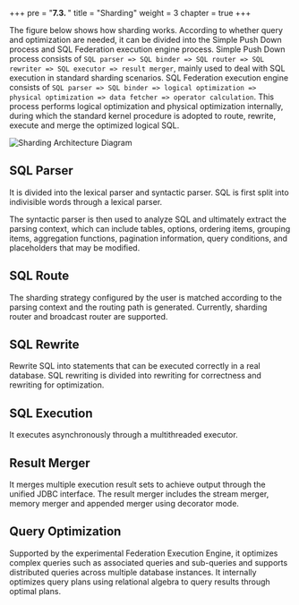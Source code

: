 +++
pre = "<b>7.3. </b>"
title = "Sharding"
weight = 3
chapter = true
+++

The figure below shows how sharding works. According to whether query and optimization are needed, it can be divided into the Simple Push Down process and SQL Federation execution engine process. 
Simple Push Down process consists of `SQL parser => SQL binder => SQL router => SQL rewriter => SQL executor => result merger`, mainly used to deal with SQL execution in standard sharding scenarios. 
SQL Federation execution engine consists of `SQL parser => SQL binder => logical optimization => physical optimization => data fetcher => operator calculation`. 
This process performs logical optimization and physical optimization internally, during which the standard kernel procedure is adopted to route, rewrite, execute and merge the optimized logical SQL.

![Sharding Architecture Diagram](https://shardingsphere.apache.org/document/current/img/sharding/sharding_architecture_en_v3.png)

## SQL Parser

It is divided into the lexical parser and syntactic parser. SQL is first split into indivisible words through a lexical parser. 

The syntactic parser is then used to analyze SQL and ultimately extract the parsing context, which can include tables, options, ordering items, grouping items, aggregation functions, pagination information, query conditions, and placeholders that may be modified.

## SQL Route

The sharding strategy configured by the user is matched according to the parsing context and the routing path is generated. Currently, sharding router and broadcast router are supported.

## SQL Rewrite

Rewrite SQL into statements that can be executed correctly in a real database. SQL rewriting is divided into rewriting for correctness and rewriting for optimization. 

## SQL Execution

It executes asynchronously through a multithreaded executor.

## Result Merger

It merges multiple execution result sets to achieve output through the unified JDBC interface. The result merger includes the stream merger, memory merger and appended merger using decorator mode.

## Query Optimization

Supported by the experimental Federation Execution Engine, it optimizes complex queries such as associated queries and sub-queries and supports distributed queries across multiple database instances. It internally optimizes query plans using relational algebra to query results through optimal plans.
